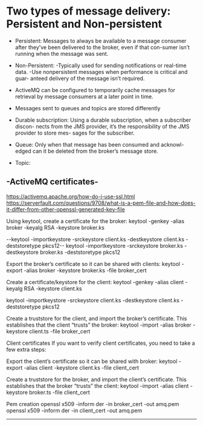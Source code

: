 # Two types of message delivery: Persistent and Non-persistent
* Persistent: Messages to always be available to a message consumer after they’ve been delivered to the broker, even if that con-sumer isn’t running when the message was sent.
* Non-Persistent: -Typically used for sending notifications or real-time data.
                -Use nonpersistent messages when performance is critical and guar- anteed delivery of the message isn’t required.

* ActiveMQ can be configured to temporarily cache messages for retrieval by message consumers at a later point in time.
* Messages sent to queues and topics are stored differently
* Durable subscription: Using a durable subscription, when a subscriber discon- nects from the JMS provider, it’s the responsibility of the JMS provider to store mes- sages for the subscriber.
* Queue: Only when that message has been consumed and acknowl- edged can it be deleted from the broker’s message store.
* Topic: 

  


-ActiveMQ certificates-
------
https://activemq.apache.org/how-do-i-use-ssl.html
https://serverfault.com/questions/9708/what-is-a-pem-file-and-how-does-it-differ-from-other-openssl-generated-key-file

Using keytool, create a certificate for the broker:
keytool -genkey -alias broker -keyalg RSA -keystore broker.ks

--keytool -importkeystore -srckeystore client.ks -destkeystore client.ks -deststoretype pkcs12--
keytool -importkeystore -srckeystore broker.ks -destkeystore broker.ks -deststoretype pkcs12

Export the broker’s certificate so it can be shared with clients:
keytool -export -alias broker -keystore broker.ks -file broker_cert

Create a certificate/keystore for the client:
keytool -genkey -alias client -keyalg RSA -keystore client.ks

keytool -importkeystore -srckeystore client.ks -destkeystore client.ks -deststoretype pkcs12

Create a truststore for the client, and import the broker’s certificate. This establishes that the client “trusts” the broker:
keytool -import -alias broker -keystore client.ts -file broker_cert



Client certificates
If you want to verify client certificates, you need to take a few extra steps:

Export the client’s certificate so it can be shared with broker:
keytool -export -alias client -keystore client.ks -file client_cert

Create a truststore for the broker, and import the client’s certificate. This establishes that the broker “trusts” the client:
keytool -import -alias client -keystore broker.ts -file client_cert


Pem creation
openssl x509 -inform der -in broker_cert -out amq.pem
openssl x509 -inform der -in client_cert -out amq.pem

-----------------------

